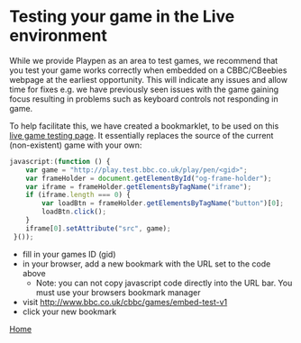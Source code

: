 # Testing your game in the Live environment

While we provide Playpen as an area to test games, we recommend that you test
your game works correctly when embedded on a CBBC/CBeebies webpage at the
earliest opportunity. This will indicate any issues and allow time for fixes
e.g. we have previously seen issues with the game gaining focus resulting in
problems such as keyboard controls not responding in game.

To help facilitate this, we have created a bookmarklet, to be used on this
[live game testing page](http://www.bbc.co.uk/cbbc/games/embed-test-v1). It essentially replaces the source of the current 
(non-existent) game with your own:

```javascript
javascript:(function () {
    var game = "http://play.test.bbc.co.uk/play/pen/<gid>";
    var frameHolder = document.getElementById("og-frame-holder");
    var iframe = frameHolder.getElementsByTagName("iframe");
    if (iframe.length === 0) {
        var loadBtn = frameHolder.getElementsByTagName("button")[0];
        loadBtn.click();
    }
    iframe[0].setAttribute("src", game);
 }());
 ```

- fill in your games ID (gid)
- in your browser, add a new bookmark with the URL set to the code above
  - Note: you can not copy javascript code directly into the URL bar. You must
    use your browsers bookmark manager
- visit http://www.bbc.co.uk/cbbc/games/embed-test-v1
- click your new bookmark

[Home](../README.md)